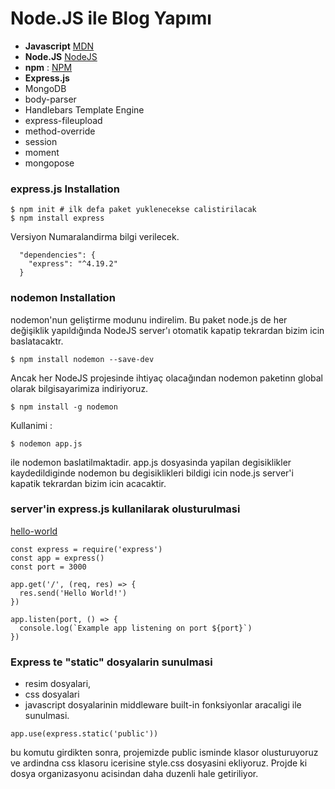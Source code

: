 # Node.JS  ile Blog Yapımı

- **Javascript** [MDN](https://developer.mozilla.org/en-US/docs/Web/JavaScript) 
- **Node.JS** [NodeJS](https://nodejs.org/en)
- **npm** : [NPM](https://www.npmjs.com/)  
- **Express.js**
- MongoDB
- body-parser
- Handlebars Template Engine
- express-fileupload
- method-override
- session
- moment
- mongopose


### express.js Installation

```shell
$ npm init # ilk defa paket yuklenecekse calistirilacak
$ npm install express
```


Versiyon Numaralandirma bilgi verilecek. 

```
  "dependencies": {
    "express": "^4.19.2"
  }
```


### nodemon Installation
nodemon'nun geliştirme modunu indirelim. Bu paket node.js de her değişiklik yapıldığında  NodeJS server'ı otomatik kapatip tekrardan bizim icin baslatacaktr. 

```shell
$ npm install nodemon --save-dev
```

Ancak her NodeJS projesinde ihtiyaç olacağından nodemon paketinn global olarak bilgisayarimiza indiriyoruz. 

```shell
$ npm install -g nodemon 
```

Kullanimi : 

```shell
$ nodemon app.js 
```

ile nodemon baslatilmaktadir. app.js dosyasinda yapilan degisiklikler kaydedildiginde nodemon bu degisiklikleri bildigi icin node.js server'i kapatik tekrardan bizim icin acacaktir. 


### server'in express.js kullanilarak olusturulmasi

[hello-world](https://expressjs.com/en/starter/hello-world.html)

``` shell
const express = require('express')
const app = express()
const port = 3000

app.get('/', (req, res) => {
  res.send('Hello World!')
})

app.listen(port, () => {
  console.log(`Example app listening on port ${port}`)
})

```


### Express te "static" dosyalarin sunulmasi

- resim dosyalari, 
- css dosyalari
- javascript dosyalarinin  middleware  built-in fonksiyonlar aracaligi ile sunulmasi. 


```
app.use(express.static('public'))
```

bu komutu girdikten sonra, projemizde public isminde klasor olusturuyoruz ve ardindna css klasoru icerisine style.css dosyasini ekliyoruz.  Projde ki dosya organizasyonu acisindan daha duzenli hale getiriliyor. 